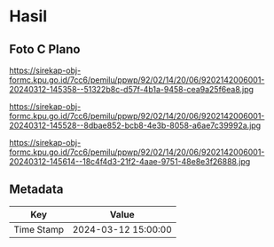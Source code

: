 # Hasil

## Foto C Plano

https://sirekap-obj-formc.kpu.go.id/7cc6/pemilu/ppwp/92/02/14/20/06/9202142006001-20240312-145358--51322b8c-d57f-4b1a-9458-cea9a25f6ea8.jpg

https://sirekap-obj-formc.kpu.go.id/7cc6/pemilu/ppwp/92/02/14/20/06/9202142006001-20240312-145528--8dbae852-bcb8-4e3b-8058-a6ae7c39992a.jpg

https://sirekap-obj-formc.kpu.go.id/7cc6/pemilu/ppwp/92/02/14/20/06/9202142006001-20240312-145614--18c4f4d3-21f2-4aae-9751-48e8e3f26888.jpg


## Metadata

| Key        | Value               |
| ---------- | ------------------- |
| Time Stamp | 2024-03-12 15:00:00 |



